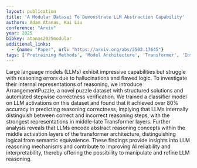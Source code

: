 ```yaml
---
layout: publication
title: 'A Modular Dataset To Demonstrate LLM Abstraction Capability'
authors: Adam Atanas, Kai Liu
conference: "Arxiv"
year: 2025
bibkey: atanas2025modular
additional_links:
  - {name: "Paper", url: "https://arxiv.org/abs/2503.17645"}
tags: ['Pretraining Methods', 'Model Architecture', 'Transformer', 'Interpretability and Explainability']
---
```

Large language models (LLMs) exhibit impressive capabilities but struggle
with reasoning errors due to hallucinations and flawed logic. To investigate
their internal representations of reasoning, we introduce ArrangementPuzzle, a
novel puzzle dataset with structured solutions and automated stepwise
correctness verification. We trained a classifier model on LLM activations on
this dataset and found that it achieved over 80% accuracy in predicting
reasoning correctness, implying that LLMs internally distinguish between
correct and incorrect reasoning steps, with the strongest representations in
middle-late Transformer layers. Further analysis reveals that LLMs encode
abstract reasoning concepts within the middle activation layers of the
transformer architecture, distinguishing logical from semantic equivalence.
These findings provide insights into LLM reasoning mechanisms and contribute to
improving AI reliability and interpretability, thereby offering the possibility
to manipulate and refine LLM reasoning.
